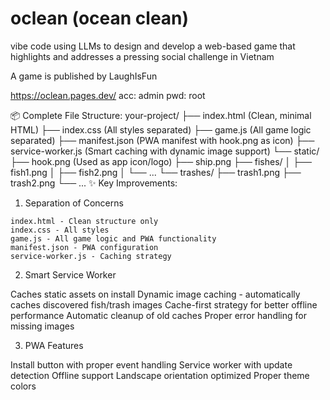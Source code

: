 # oclean (ocean clean)
vibe code using LLMs to design and develop a web-based game that highlights and addresses a pressing social challenge in Vietnam

A game is published by LaughIsFun

https://oclean.pages.dev/
acc: admin
pwd: root

📦 Complete File Structure:
your-project/
├── index.html          (Clean, minimal HTML)
├── index.css           (All styles separated)
├── game.js             (All game logic separated)
├── manifest.json       (PWA manifest with hook.png as icon)
├── service-worker.js   (Smart caching with dynamic image support)
└── static/
    ├── hook.png        (Used as app icon/logo)
    ├── ship.png
    ├── fishes/
    │   ├── fish1.png
    │   ├── fish2.png
    │   └── ...
    └── trashes/
        ├── trash1.png
        ├── trash2.png
        └── ...
✨ Key Improvements:
1. Separation of Concerns
```
index.html - Clean structure only
index.css - All styles
game.js - All game logic and PWA functionality
manifest.json - PWA configuration
service-worker.js - Caching strategy
```
2. Smart Service Worker

Caches static assets on install
Dynamic image caching - automatically caches discovered fish/trash images
Cache-first strategy for better offline performance
Automatic cleanup of old caches
Proper error handling for missing images

3. PWA Features

Install button with proper event handling
Service worker with update detection
Offline support
Landscape orientation optimized
Proper theme colors